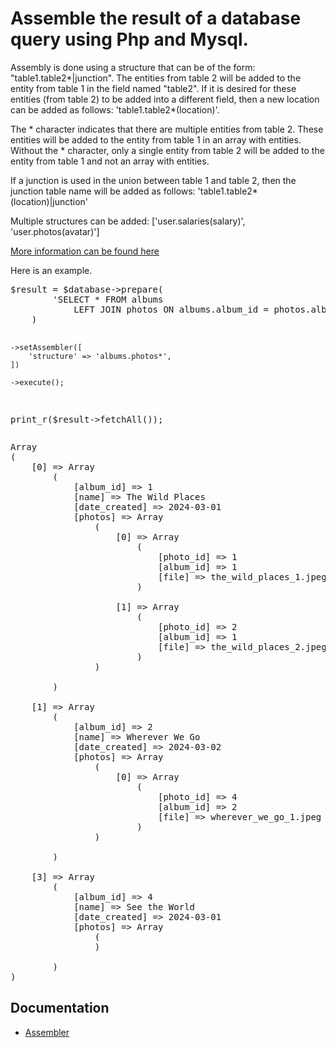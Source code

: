 
<h1>Assemble the result of a database query using Php and Mysql.</h1>
<p>Assembly is done using a structure that can be of the form: "table1.table2*|junction". The entities from table 2 will be added to the entity from table 1 in the field named "table2". If it is desired for these entities (from table 2) to be added into a different field, then a new location can be added as follows: 'table1.table2*(location)'.
</p>
<p>
	The * character indicates that there are multiple entities from table 2. These entities will be added to the entity from table 1 in an array with entities. Without the * character, only a single entity from table 2 will be added to the entity from table 1 and not an array with entities.
</p>
<p>
	If a junction is used in the union between table 1 and table 2, then the junction table name will be added as follows: 'table1.table2*(location)|junction'
</p>
<p>
	Multiple structures can be added: ['user.salaries(salary)', 'user.photos(avatar)']
</p>
<p>
	<a href="https://github.com/updatablejs/ujb/blob/main/docs/database/assembler.html">More information can be found here</a>
</p>

<p>Here is an example.</p>
<pre>
$result = $database->prepare(
		'SELECT * FROM albums 
			LEFT JOIN photos ON albums.album_id = photos.album_id'
	)
	
	->setAssembler([
		'structure' => 'albums.photos*',
	])

	->execute();

print_r($result->fetchAll());
</pre>

<pre>
Array
(
    [0] => Array
        (
            [album_id] => 1
            [name] => The Wild Places
            [date_created] => 2024-03-01
            [photos] => Array
                (
                    [0] => Array
                        (
                            [photo_id] => 1
                            [album_id] => 1
                            [file] => the_wild_places_1.jpeg
                        )

                    [1] => Array
                        (
                            [photo_id] => 2
                            [album_id] => 1
                            [file] => the_wild_places_2.jpeg
                        )
                )

        )

    [1] => Array
        (
            [album_id] => 2
            [name] => Wherever We Go
            [date_created] => 2024-03-02
            [photos] => Array
                (
                    [0] => Array
                        (
                            [photo_id] => 4
                            [album_id] => 2
                            [file] => wherever_we_go_1.jpeg
                        )
                )

        )

    [3] => Array
        (
            [album_id] => 4
            [name] => See the World
            [date_created] => 2024-03-01
            [photos] => Array
                (
                )

        )
)
</pre>

<h2>Documentation</h2>
 <ul>
  <li><a href="https://github.com/updatablejs/ujb/blob/main/docs/database/assembler.html">Assembler</a></li>
</ul>
